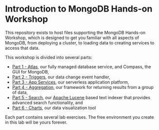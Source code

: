 # Introduction to MongoDB Hands-on Workshop

This repository exists to host files supporting the MongoDB Hands-on Workshop, which is designed to get you familiar with all aspects of MongoDB, from deploying a cluster, to loading data to creating services to access that data. 

This workshop is divided into several parts:
* [Part 1 - Atlas](http://tinyurl.com/MongoWorkshopAtlas), our fully managed database service, and Compass, the GUI for MongoDB,
* [Part 2 - Triggers](http://tinyurl.com/MongoWorkshopTriggers), our data change event handler,
* [Part 3 - App Services](http://tinyurl.com/MongoWorkshopAppServices), our serverless application platform,
* [Part 4 - Aggregation](http://tinyurl.com/MongoWorkshopAgg), our framework for returning results from a group of data,
* [Part 5 - Search](http://tinyurl.com/MongoWorkshopSearch), our [Apache Lucene](https://lucene.apache.org/) based text indexer that provides advanced search functionality, and
* [Part 6 - Charts](http://tinyurl.com/MongoWorkshopCharts), our data visualization tool

Each part contains several lab exercises. The free environment you create in this lab will be yours forever.
